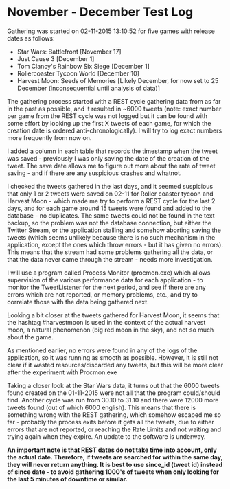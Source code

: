 November - December Test Log
====

Gathering was started on 02-11-2015 13:10:52 for five games with release dates as follows:

- Star Wars: Battlefront [November 17]
- Just Cause 3 [December 1]
- Tom Clancy's Rainbow Six Siege [December 1]
- Rollercoaster Tycoon World [December 10]
- Harvest Moon: Seeds of Memories [Likely December, for now set to 25 December (inconsequential until analysis of data)]

The gathering process started with a REST cycle gathering data from as far in the past as possible, and it resulted in ~6000 tweets (note: exact number per game from the REST cycle was not logged but it can be found with some effort by looking up the first X tweets of each game, for which the creation date is ordered anti-chronologically). I will try to log exact numbers more frequently from now on.

I added a column in each table that records the timestamp when the tweet was saved - previously I was only saving the date of the creation of the tweet. The save date allows me to figure out more about the rate of tweet saving - and if there are any suspicious crashes and whatnot.

I checked the tweets gathered in the last days, and it seemed suspicious that only 1 or 2 tweets were saved on 02-11 for Roller coaster tycoon and Harvest Moon - which made me try to perform a REST cycle for the last 2 days, and for each game around 15 tweets were found and added to the database - no duplicates. The same tweets could not be found in the text backup, so the problem was not the database connection, but either the Twitter Stream, or the application stalling and somehow aborting saving the tweets (which seems unlikely because there is no such mechanism in the application, except the ones which throw errors - but it has given no errors). This means that the stream had some problems gathering all the data, or that the data never came through the stream - needs more investigation. 

I will use a program called Process Monitor (procmon.exe) which allows supervision of the various performance data for each application - to monitor the TweetListener for the next period, and see if there are any errors which are not reported, or memory problems, etc., and try to correlate those with the data being gathered next.

Looking a bit closer at the tweets gathered for Harvest Moon, it seems that the hashtag #harvestmoon is used in the context of the actual harvest moon, a natural phenomenon (big red moon in the sky), and not so much about the game.

As mentioned earlier, no errors were found in any of the logs of the application, so it was running as smooth as possible. However, it is still not clear if it wasted resources/discarded any tweets, but this will be more clear after the experiment with Procmon.exe

Taking a closer look at the Star Wars data, it turns out that the 6000 tweets found created on the 01-11-2015 were not all that the program could/should find. Another cycle was run from 30.10 to 31.10 and there were 12000 more tweets found (out of which 6000 english). This means that there is something wrong with the REST gathering, which somehow escaped me so far - probably the process exits before it gets all the tweets, due to either errors that are not reported, or reaching the Rate Limits and not waiting and trying again when they expire. An update to the software is underway.

**An important note is that REST dates do not take time into account, only the actual date. Therefore, if tweets are searched for within the same day, they will never return anything. It is best to use since_id (tweet id) instead of since date - to avoid gathering 1000's of tweets when only looking for the last 5 minutes of downtime or similar.**
